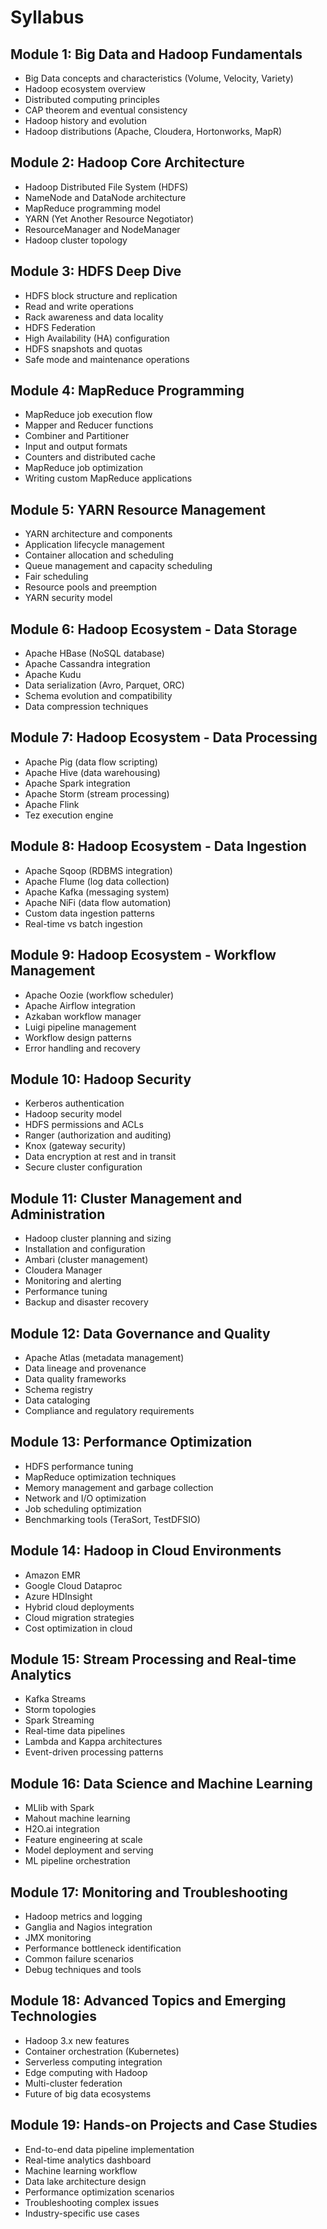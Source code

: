 # Syllabus

## Module 1: Big Data and Hadoop Fundamentals

- Big Data concepts and characteristics (Volume, Velocity, Variety)
- Hadoop ecosystem overview
- Distributed computing principles
- CAP theorem and eventual consistency
- Hadoop history and evolution
- Hadoop distributions (Apache, Cloudera, Hortonworks, MapR)

## Module 2: Hadoop Core Architecture

- Hadoop Distributed File System (HDFS)
- NameNode and DataNode architecture
- MapReduce programming model
- YARN (Yet Another Resource Negotiator)
- ResourceManager and NodeManager
- Hadoop cluster topology

## Module 3: HDFS Deep Dive

- HDFS block structure and replication
- Read and write operations
- Rack awareness and data locality
- HDFS Federation
- High Availability (HA) configuration
- HDFS snapshots and quotas
- Safe mode and maintenance operations

## Module 4: MapReduce Programming

- MapReduce job execution flow
- Mapper and Reducer functions
- Combiner and Partitioner
- Input and output formats
- Counters and distributed cache
- MapReduce job optimization
- Writing custom MapReduce applications

## Module 5: YARN Resource Management

- YARN architecture and components
- Application lifecycle management
- Container allocation and scheduling
- Queue management and capacity scheduling
- Fair scheduling
- Resource pools and preemption
- YARN security model

## Module 6: Hadoop Ecosystem - Data Storage

- Apache HBase (NoSQL database)
- Apache Cassandra integration
- Apache Kudu
- Data serialization (Avro, Parquet, ORC)
- Schema evolution and compatibility
- Data compression techniques

## Module 7: Hadoop Ecosystem - Data Processing

- Apache Pig (data flow scripting)
- Apache Hive (data warehousing)
- Apache Spark integration
- Apache Storm (stream processing)
- Apache Flink
- Tez execution engine

## Module 8: Hadoop Ecosystem - Data Ingestion

- Apache Sqoop (RDBMS integration)
- Apache Flume (log data collection)
- Apache Kafka (messaging system)
- Apache NiFi (data flow automation)
- Custom data ingestion patterns
- Real-time vs batch ingestion

## Module 9: Hadoop Ecosystem - Workflow Management

- Apache Oozie (workflow scheduler)
- Apache Airflow integration
- Azkaban workflow manager
- Luigi pipeline management
- Workflow design patterns
- Error handling and recovery

## Module 10: Hadoop Security

- Kerberos authentication
- Hadoop security model
- HDFS permissions and ACLs
- Ranger (authorization and auditing)
- Knox (gateway security)
- Data encryption at rest and in transit
- Secure cluster configuration

## Module 11: Cluster Management and Administration

- Hadoop cluster planning and sizing
- Installation and configuration
- Ambari (cluster management)
- Cloudera Manager
- Monitoring and alerting
- Performance tuning
- Backup and disaster recovery

## Module 12: Data Governance and Quality

- Apache Atlas (metadata management)
- Data lineage and provenance
- Data quality frameworks
- Schema registry
- Data cataloging
- Compliance and regulatory requirements

## Module 13: Performance Optimization

- HDFS performance tuning
- MapReduce optimization techniques
- Memory management and garbage collection
- Network and I/O optimization
- Job scheduling optimization
- Benchmarking tools (TeraSort, TestDFSIO)

## Module 14: Hadoop in Cloud Environments

- Amazon EMR
- Google Cloud Dataproc
- Azure HDInsight
- Hybrid cloud deployments
- Cloud migration strategies
- Cost optimization in cloud

## Module 15: Stream Processing and Real-time Analytics

- Kafka Streams
- Storm topologies
- Spark Streaming
- Real-time data pipelines
- Lambda and Kappa architectures
- Event-driven processing patterns

## Module 16: Data Science and Machine Learning

- MLlib with Spark
- Mahout machine learning
- H2O.ai integration
- Feature engineering at scale
- Model deployment and serving
- ML pipeline orchestration

## Module 17: Monitoring and Troubleshooting

- Hadoop metrics and logging
- Ganglia and Nagios integration
- JMX monitoring
- Performance bottleneck identification
- Common failure scenarios
- Debug techniques and tools

## Module 18: Advanced Topics and Emerging Technologies

- Hadoop 3.x new features
- Container orchestration (Kubernetes)
- Serverless computing integration
- Edge computing with Hadoop
- Multi-cluster federation
- Future of big data ecosystems

## Module 19: Hands-on Projects and Case Studies

- End-to-end data pipeline implementation
- Real-time analytics dashboard
- Machine learning workflow
- Data lake architecture design
- Performance optimization scenarios
- Troubleshooting complex issues
- Industry-specific use cases